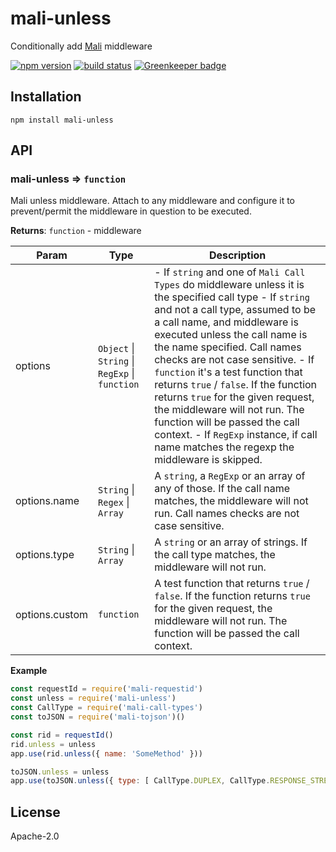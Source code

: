 # mali-unless

Conditionally add [Mali](https://github.com/malijs/mali) middleware

[![npm version](https://img.shields.io/npm/v/mali-unless.svg?style=flat-square)](https://www.npmjs.com/package/mali-unless)
[![build status](https://img.shields.io/travis/malijs/unless/master.svg?style=flat-square)](https://travis-ci.org/malijs/unless)
[![Greenkeeper badge](https://badges.greenkeeper.io/malijs/unless.svg)](https://greenkeeper.io/)

## Installation


```
npm install mali-unless
```


## API

<a name="module_mali-unless"></a>

### mali-unless ⇒ <code>function</code>
Mali unless middleware. Attach to any middleware and configure it to prevent/permit the
middleware in question to be executed.

**Returns**: <code>function</code> - middleware  

| Param | Type | Description |
| --- | --- | --- |
| options | <code>Object</code> \| <code>String</code> \| <code>RegExp</code> \| <code>function</code> | - If <code>string</code> and one of <code>Mali Call Types</code> do middleware        unless it is the specified call type        - If <code>string</code> and not a call type, assumed to be a call name, and        middleware is executed unless the call name is the name specified. Call names checks are not case sensitive.        - If <code>function</code> it's a test function that returns <code>true</code> / <code>false</code>.        If the function returns <code>true</code> for the given request, the middleware will not run.        The function will be passed the call context.        - If <code>RegExp</code> instance, if call name matches the regexp the middleware is skipped. |
| options.name | <code>String</code> \| <code>Regex</code> \| <code>Array</code> | A <code>string</code>, a <code>RegExp</code> or an array of any of those.                                          If the call name matches, the middleware will not run.                                          Call names checks are not case sensitive. |
| options.type | <code>String</code> \| <code>Array</code> | A <code>string</code> or an array of strings.                                     If the call type matches, the middleware will not run. |
| options.custom | <code>function</code> | A test function that returns <code>true</code> / <code>false</code>.        If the function returns <code>true</code> for the given request, the middleware will not run.        The function will be passed the call context. |

**Example**  

```js
const requestId = require('mali-requestid')
const unless = require('mali-unless')
const CallType = require('mali-call-types')
const toJSON = require('mali-tojson')()

const rid = requestId()
rid.unless = unless
app.use(rid.unless({ name: 'SomeMethod' }))

toJSON.unless = unless
app.use(toJSON.unless({ type: [ CallType.DUPLEX, CallType.RESPONSE_STREAM ] }))
```

## License

  Apache-2.0
